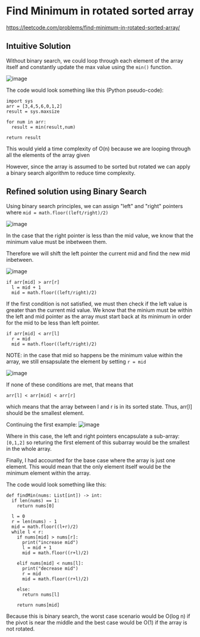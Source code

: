 # Find Minimum in rotated sorted array
https://leetcode.com/problems/find-minimum-in-rotated-sorted-array/

## Intuitive Solution

Without binary search, we could loop through each element of the array itself and constantly update the max value 
using the ```min()``` function.

![image](https://github.com/mike-jshen/leetcode/assets/68671792/f090eb3f-3d93-4694-973a-85754da001fa)

The code would look something like this (Python pseudo-code):

```
import sys
arr = [3,4,5,6,0,1,2]
result = sys.maxsize

for num in arr:
  result = min(result,num)

return result
```
This would yield a time complexity of O(n) because we are looping through all the elements of the array given

However, since the array is assumed to be sorted but rotated we can apply a binary search algorithm to reduce 
time complexity.

## Refined solution using Binary Search

Using binary search principles, we can assign "left" and "right" pointers where ```mid = math.floor((left/right)/2)```

![image](https://github.com/mike-jshen/leetcode/assets/68671792/89bf3644-66ee-4ec6-a02c-24618429d885)

In the case that the right pointer is less than the mid value, we know that the minimum value must be inbetween them.

Therefore we will shift the left pointer the current mid and find the new mid inbetween.

![image](https://github.com/mike-jshen/leetcode/assets/68671792/4fe6e74c-a5a4-46a9-8e17-04e98116a5d5)

```
if arr[mid] > arr[r]
  l = mid + 1
  mid = math.floor((left/right)/2)
```
If the first condition is not satisfied, we must then check if the left value is greater than the current mid value.
We know that the minium must be within the left and mid pointer as the array must start back at its minimum in order for the mid to be less than left pointer.

```
if arr[mid] < arr[l]
  r = mid
  mid = math.floor((left/right)/2)
```

NOTE: in the case that mid so happens be the minimum value within the array, we still ensapsulate the element by setting ```r = mid```

![image](https://github.com/mike-jshen/leetcode/assets/68671792/3bcbf90c-232f-41cb-a2e0-903919b600fb)

If none of these conditions are met, that means that

```
arr[l] < arr[mid] < arr[r]
```
which means that the array between l and r is in its sorted state. Thus, arr[l] should be the smallest element.

Continuing the first example:
![image](https://github.com/mike-jshen/leetcode/assets/68671792/0da73230-8c6e-4e36-b16a-f7c4e8c86cd4)

Where in this case, the left and right pointers encapsulate a sub-array: ```[0,1,2]``` so returing the first element of this subarray would be the smallest in the whole array.

Finally, I had accounted for the base case where the array is just one element. This would mean that the only element itself would be the minimum element within the array.

The code would look something like this:

```
def findMin(nums: List[int]) -> int:
  if len(nums) == 1:
    return nums[0]

  l = 0
  r = len(nums) - 1
  mid = math.floor((l+r)/2)
  while l < r:
    if nums[mid] > nums[r]:
      print("increase mid")
      l = mid + 1
      mid = math.floor((r+l)/2)

    elif nums[mid] < nums[l]:
      print("decrease mid")
      r = mid
      mid = math.floor((r+l)/2)
            
    else:
      return nums[l]
    
    return nums[mid]
```

Because this is binary search, the worst case scenario would be O(log n) if the pivot is near the middle and the best case would be O(1) if the array is not rotated.
